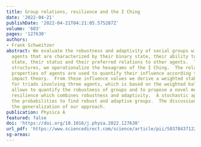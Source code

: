 ```yaml
---
title: Group relations, resilience and the I Ching
date: '2022-04-21'
publishDate: '2022-04-21T04:21:05.575287Z'
volume: '603'
pages: '127630'
authors:
- Frank Schweitzer
abstract: We evaluate the robustness and adaptivity of social groups with heterogeneous
  agents that are characterized by their binary state, their ability to change this
  state, their status and their preferred relations to other agents.  To define group
  structures, we operationalize the hexagrams of the I Ching.  The relations and
  properties of agents are used to quantify their influence according to the social
  impact theory.  From these influence values we derive a weighted stability measure
  for triads involving three agents, which is based on the weighted balance theory.  It
  allows to quantify the robustness of groups and to propose a novel measure for group
  resilience which combines robustness and adaptivity.  A stochastic approach determines
  the probabilities to find robust and adaptive groups.  The discussion focuses on
  the generalization of our approach.
publication: Physica A
featured: false
doi: 'https://doi.org/10.1016/j.physa.2022.127630'
url_pdf: 'https://www.sciencedirect.com/science/article/pii/S0378437122004265'
sg-areas:
---
```

